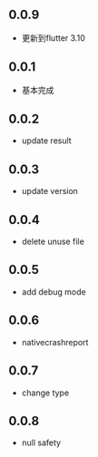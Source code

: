 ## 0.0.9

* 更新到flutter 3.10

## 0.0.1

* 基本完成

## 0.0.2

* update result

## 0.0.3

* update version

## 0.0.4

* delete unuse file

## 0.0.5

* add debug mode

## 0.0.6

* nativecrashreport

## 0.0.7

* change type

## 0.0.8
* null safety
